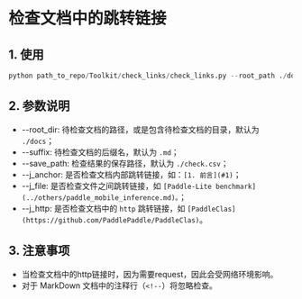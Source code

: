 # 检查文档中的跳转链接

## 1. 使用

```python
python path_to_repo/Toolkit/check_links/check_links.py --root_path ./docs --suffix .md .py --save_path ./check.csv --j_anchor True --j_file True --j_http True
```

## 2. 参数说明

* --root_dir: 待检查文档的路径，或是包含待检查文档的目录，默认为 `./docs`；
* --suffix: 待检查文档的后缀名，默认为 `.md`；
* --save_path: 检查结果的保存路径，默认为 `./check.csv`；
* --j_anchor: 是否检查文档内部跳转链接，如：`[1. 前言](#1)`；
* --j_file: 是否检查文件之间跳转链接，如 `[Paddle-Lite benchmark](../others/paddle_mobile_inference.md)。`；
* --j_http: 是否检查文档中的 `http` 跳转链接，如 `[PaddleClas](https://github.com/PaddlePaddle/PaddleClas)`。

## 3. 注意事项

* 当检查文档中的http链接时，因为需要request，因此会受网络环境影响。
* 对于 MarkDown 文档中的注释行（`<!--`）将忽略检查。
